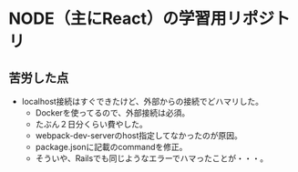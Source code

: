 # NODE（主にReact）の学習用リポジトリ

## 苦労した点
- localhost接続はすぐできたけど、外部からの接続でどハマリした。
  - Dockerを使ってるので、外部接続は必須。
  - たぶん２日分くらい費やした。
  - webpack-dev-serverのhost指定してなかったのが原因。
  - package.jsonに記載のcommandを修正。
  - そういや、Railsでも同じようなエラーでハマったことが・・・。
